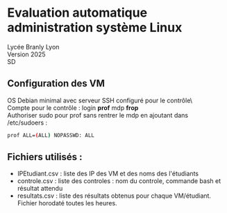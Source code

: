 # Evaluation automatique administration système Linux
Lycée Branly Lyon\
Version 2025\
SD
## Configuration des VM
OS Debian minimal avec serveur SSH configuré pour le contrôle\  
Compte pour le contrôle : login **prof** mdp **frop**  
Authoriser sudo pour prof sans rentrer le mdp en ajoutant dans /etc/sudoers : 
  ```bash
prof ALL=(ALL) NOPASSWD: ALL
```
## Fichiers utilisés :
- IPEtudiant.csv : liste des IP des VM et des noms des l'étudiants
- controle.csv : liste des controles : nom du controle, commande bash et résultat attendu
- resultats.csv : liste des résultats obtenus pour chaque VM/étudiant. Fichier horodaté toutes les heures.
